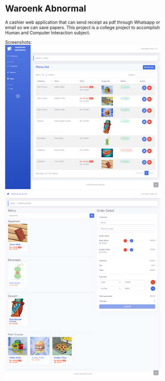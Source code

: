 # Waroenk Abnormal
A cashier web application that can send receipt as pdf through Whatsapp or email so we can save papers. This project is a college project to accomplish Human and Computer Interaction subject.

Screenshots:
![Alt text](https://raw.githubusercontent.com/farrelnajib/Kasir/master/Screenshot-admin.png?raw=true "Admin page")
![Alt text](https://raw.githubusercontent.com/farrelnajib/Kasir/master/Screenshot-front-end.png?raw=true "Front end page")
